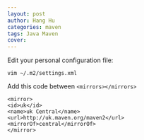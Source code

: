 ```yaml
---
layout: post
author: Hang Hu
categories: maven
tags: Java Maven 
cover: 
---
```


Edit your personal configuration file:

```
vim ~/.m2/settings.xml
```

Add this code between `<mirrors></mirrors>`

```
<mirror>
<id>uk</id>
<name>uk Central</name>
<url>http://uk.maven.org/maven2</url>
<mirrorOf>central</mirrorOf>
</mirror>
```
